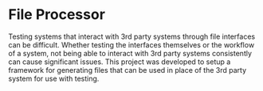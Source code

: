# File Processor

Testing systems that interact with 3rd party systems through file interfaces can be difficult. Whether testing the interfaces themselves or the workflow of a system, not being able to interact with 3rd party systems consistently can cause significant issues. This project was developed to setup a framework for generating files that can be used in place of the 3rd party system for use with testing.
